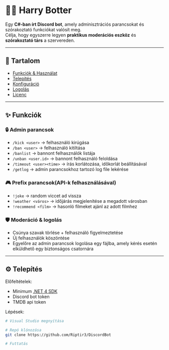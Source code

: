 # 🧙‍♂️ Harry Botter

Egy **C#-ban írt Discord bot**, amely adminisztrációs parancsokat és szórakoztató funkciókat valósít meg.  
Célja, hogy egyszerre legyen **praktikus moderációs eszköz** és **szórakoztató társ** a szervereden.  

---

## 📖 Tartalom
- [Funkciók & Használat](#-funkciók)
- [Telepítés](#-telepítés)
- [Konfiguráció](#-konfiguráció)
- [Logolás](#-logolás)
- [Licenc](#-licenc)

---

## ✨ Funkciók

### 🔒 Admin parancsok
- `/kick <user>` → felhasználó kirúgása  
- `/ban <user>` → felhasználó kitiltása
- `/banlist` → bannont felhasználók listája
- `/unban <user.id>` → bannont felhasználó feloldása
- `/timeout <user><time>` → írás korlátozása, időkorlát beállításával
- `/getlog` → admin parancsokhoz tartozó log file lekérése

### 🎮 Prefix parancsok(API-k felhasználásával)
- `!joke` → random viccet ad vissza   
- `!weather <város>` → időjárás megjelenítése a megadott városban  
- `!recommend <film>` → hasonló filmeket ajánl az adott filmhez  

### 🛡️ Moderáció & logolás
- Csúnya szavak törlése + felhasználó figyelmeztetése  
- Új felhasználók köszöntése  
- Egyelőre az admin parancsok logolása egy fájlba, amely kérés esetén elküldhető egy biztonságos csatornára  

---

## ⚙️ Telepítés

Előfeltételek:
- Minimum [.NET 4 SDK](https://dotnet.microsoft.com/)  
- Discord bot token
- TMDB api token

Lépések:
```bash
# Visual Studio megnyítása

# Repó klónozása
git clone https://github.com/Riptir3/DiscordBot

# Futtatás

